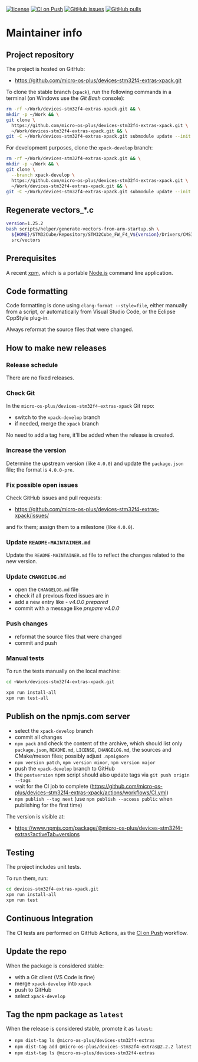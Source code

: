 [![license](https://img.shields.io/github/license/micro-os-plus/devices-stm32f4-extras-xpack)](https://github.com/micro-os-plus/devices-stm32f4-extras-xpack/blob/xpack/LICENSE)
[![CI on Push](https://github.com/micro-os-plus/devices-stm32f4-extras-xpack/actions/workflows/CI.yml/badge.svg)](https://github.com/micro-os-plus/devices-stm32f4-extras-xpack/actions/workflows/CI.yml)
[![GitHub issues](https://img.shields.io/github/issues/micro-os-plus/devices-stm32f4-extras-xpack.svg)](https://github.com/micro-os-plus/devices-stm32f4-extras-xpack/issues/)
[![GitHub pulls](https://img.shields.io/github/issues-pr/micro-os-plus/devices-stm32f4-extras-xpack.svg)](https://github.com/micro-os-plus/devices-stm32f4-extras-xpack/pulls)

# Maintainer info

## Project repository

The project is hosted on GitHub:

- <https://github.com/micro-os-plus/devices-stm32f4-extras-xpack.git>

To clone the stable branch (`xpack`), run the following commands in a
terminal (on Windows use the _Git Bash_ console):

```sh
rm -rf ~/Work/devices-stm32f4-extras-xpack.git && \
mkdir -p ~/Work && \
git clone \
  https://github.com/micro-os-plus/devices-stm32f4-extras-xpack.git \
  ~/Work/devices-stm32f4-extras-xpack.git && \
git -C ~/Work/devices-stm32f4-extras-xpack.git submodule update --init --recursive
```

For development purposes, clone the `xpack-develop` branch:

```sh
rm -rf ~/Work/devices-stm32f4-extras-xpack.git && \
mkdir -p ~/Work && \
git clone \
  --branch xpack-develop \
  https://github.com/micro-os-plus/devices-stm32f4-extras-xpack.git \
  ~/Work/devices-stm32f4-extras-xpack.git && \
git -C ~/Work/devices-stm32f4-extras-xpack.git submodule update --init --recursive
```

## Regenerate vectors_*.c

```sh
version=1.25.2
bash scripts/helper/generate-vectors-from-arm-startup.sh \
  ${HOME}/STM32Cube/Repository/STM32Cube_FW_F4_V${version}/Drivers/CMSIS/Device/ST/STM32F4xx/Source/Templates/arm \
  src/vectors
```

## Prerequisites

A recent [xpm](https://xpack.github.io/xpm/), which is a portable
[Node.js](https://nodejs.org/) command line application.

## Code formatting

Code formatting is done using `clang-format --style=file`, either manually
from a script, or automatically from Visual Studio Code, or the Eclipse
CppStyle plug-in.

Always reformat the source files that were changed.

## How to make new releases

### Release schedule

There are no fixed releases.

### Check Git

In the `micro-os-plus/devices-stm32f4-extras-xpack` Git repo:

- switch to the `xpack-develop` branch
- if needed, merge the `xpack` branch

No need to add a tag here, it'll be added when the release is created.

### Increase the version

Determine the upstream version (like `4.0.0`) and update the `package.json`
file; the format is `4.0.0-pre`.

### Fix possible open issues

Check GitHub issues and pull requests:

- <https://github.com/micro-os-plus/devices-stm32f4-extras-xpack/issues/>

and fix them; assign them to a milestone (like `4.0.0`).

### Update `README-MAINTAINER.md`

Update the `README-MAINTAINER.md` file to reflect the changes
related to the new version.

### Update `CHANGELOG.md`

- open the `CHANGELOG.md` file
- check if all previous fixed issues are in
- add a new entry like _- v4.0.0 prepared_
- commit with a message like _prepare v4.0.0_

### Push changes

- reformat the source files that were changed
- commit and push

### Manual tests

To run the tests manually on the local machine:

```sh
cd ~Work/devices-stm32f4-extras-xpack.git

xpm run install-all
xpm run test-all
```

## Publish on the npmjs.com server

- select the `xpack-develop` branch
- commit all changes
- `npm pack` and check the content of the archive, which should list
  only `package.json`, `README.md`, `LICENSE`, `CHANGELOG.md`,
  the sources and CMake/meson files;
  possibly adjust `.npmignore`
- `npm version patch`, `npm version minor`, `npm version major`
- push the `xpack-develop` branch to GitHub
- the `postversion` npm script should also update tags via `git push origin --tags`
- wait for the CI job to complete
  (<https://github.com/micro-os-plus/devices-stm32f4-extras-xpack/actions/workflows/CI.yml>)
- `npm publish --tag next` (use `npm publish --access public` when
  publishing for the first time)

The version is visible at:

- <https://www.npmjs.com/package/@micro-os-plus/devices-stm32f4-extras?activeTab=versions>

## Testing

The project includes unit tests.

To run them, run:

```sh
cd devices-stm32f4-extras-xpack.git
xpm run install-all
xpm run test
```

## Continuous Integration

The CI tests are performed on GitHub Actions, as the
[CI on Push](https://github.com/micro-os-plus/devices-stm32f4-extras-xpack/actions/workflows/CI.yml)
workflow.

## Update the repo

When the package is considered stable:

- with a Git client (VS Code is fine)
- merge `xpack-develop` into `xpack`
- push to GitHub
- select `xpack-develop`

## Tag the npm package as `latest`

When the release is considered stable, promote it as `latest`:

- `npm dist-tag ls @micro-os-plus/devices-stm32f4-extras`
- `npm dist-tag add @micro-os-plus/devices-stm32f4-extras@2.2.2 latest`
- `npm dist-tag ls @micro-os-plus/devices-stm32f4-extras`
